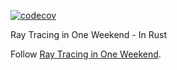 [![codecov](https://codecov.io/gh/GabrielBFern/ray_tracing/branch/main/graph/badge.svg?token=N2ZHMO72AY)](https://codecov.io/gh/GabrielBFern/ray_tracing)

Ray Tracing in One Weekend - In Rust

Follow [Ray Tracing in One Weekend](http://in1weekend.blogspot.se/2016/01/ray-tracing-in-one-weekend.html).